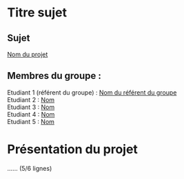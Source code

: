 # Titre sujet   

## Sujet    

[Nom du projet](https://login.github.io/projet/)

## Membres du groupe :

Etudiant 1 (référent du groupe) :  [Nom du référent du groupe](mailto:login@edu.univ-fcomte.fr?subject=SAE_1_05_06)  
Etudiant 2 : [Nom](mailto:login@edu.univ-fcomte.fr?subject=SAE_1_05_06)   
Etudiant 3 : [Nom](mailto:login@edu.univ-fcomte.fr?subject=SAE_1_05_06)  
Etudiant 4 : [Nom](mailto:login@edu.univ-fcomte.fr?subject=SAE_1_05_06)  
Etudiant 5 : [Nom](mailto:login@edu.univ-fcomte.fr?subject=SAE_1_05_06) 

# Présentation du projet

...... (5/6 lignes)
